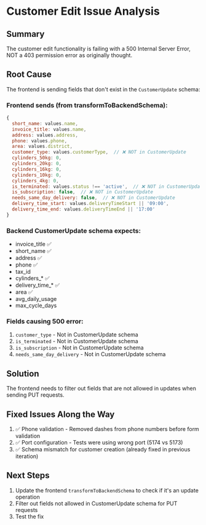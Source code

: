 # Customer Edit Issue Analysis

## Summary

The customer edit functionality is failing with a 500 Internal Server Error, NOT a 403 permission error as originally thought.

## Root Cause

The frontend is sending fields that don't exist in the `CustomerUpdate` schema:

### Frontend sends (from transformToBackendSchema):
```javascript
{
  short_name: values.name,
  invoice_title: values.name,
  address: values.address,
  phone: values.phone,
  area: values.district,
  customer_type: values.customerType,  // ❌ NOT in CustomerUpdate
  cylinders_50kg: 0,
  cylinders_20kg: 0,
  cylinders_16kg: 0,
  cylinders_10kg: 0,
  cylinders_4kg: 0,
  is_terminated: values.status !== 'active',  // ❌ NOT in CustomerUpdate
  is_subscription: false,  // ❌ NOT in CustomerUpdate
  needs_same_day_delivery: false,  // ❌ NOT in CustomerUpdate
  delivery_time_start: values.deliveryTimeStart || '09:00',
  delivery_time_end: values.deliveryTimeEnd || '17:00'
}
```

### Backend CustomerUpdate schema expects:
- invoice_title ✅
- short_name ✅
- address ✅
- phone ✅
- tax_id
- cylinders_* ✅
- delivery_time_* ✅
- area ✅
- avg_daily_usage
- max_cycle_days

### Fields causing 500 error:
1. `customer_type` - Not in CustomerUpdate schema
2. `is_terminated` - Not in CustomerUpdate schema
3. `is_subscription` - Not in CustomerUpdate schema
4. `needs_same_day_delivery` - Not in CustomerUpdate schema

## Solution

The frontend needs to filter out fields that are not allowed in updates when sending PUT requests.

## Fixed Issues Along the Way

1. ✅ Phone validation - Removed dashes from phone numbers before form validation
2. ✅ Port configuration - Tests were using wrong port (5174 vs 5173)
3. ✅ Schema mismatch for customer creation (already fixed in previous iteration)

## Next Steps

1. Update the frontend `transformToBackendSchema` to check if it's an update operation
2. Filter out fields not allowed in CustomerUpdate schema for PUT requests
3. Test the fix